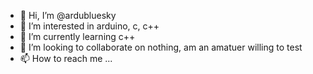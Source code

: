 - 👋 Hi, I’m @ardubluesky
- 👀 I’m interested in arduino, c, c++
- 🌱 I’m currently learning c++
- 💞️ I’m looking to collaborate on nothing, am an amatuer willing to test
- 📫 How to reach me ...

<!---
ardubluesky/ardubluesky is a ✨ special ✨ repository because its `README.md` (this file) appears on your GitHub profile.
You can click the Preview link to take a look at your changes.
--->
